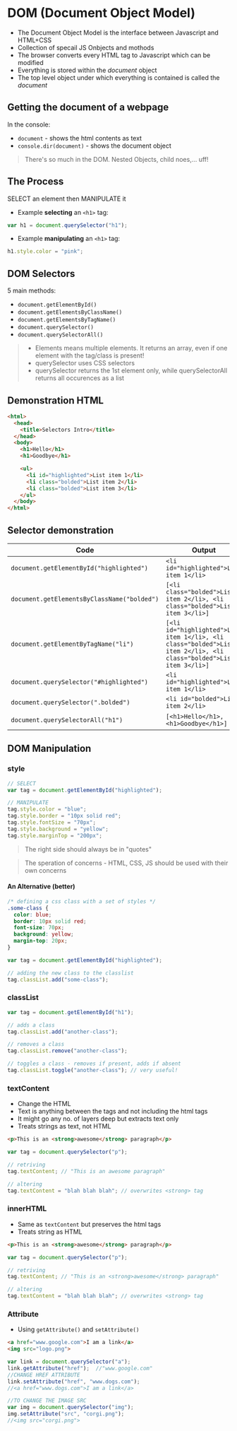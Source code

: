 # DOM (Document Object Model)

- The Document Object Model is the interface between Javascript and HTML+CSS
- Collection of specail JS Onbjects and mothods
- The browser converts every HTML tag to Javascript which can be modified
- Everything is stored within the _document_ object
- The top level object under which everything is contained is called the _document_

## Getting the document of a webpage

In the console:

- `document` - shows the html contents as text
- `console.dir(document)` - shows the document object

> There's so much in the DOM. Nested Objects, child noes,... uff!

## The Process

SELECT an element then MANIPULATE it

- Example **selecting** an `<h1>` tag:

```js
var h1 = document.querySelector("h1");
```

- Example **manipulating** an `<h1>` tag:

```js
h1.style.color = "pink";
```

## DOM Selectors

5 main methods:

- `document.getElementById()`
- `document.getElementsByClassName()`
- `document.getElementsByTagName()`
- `document.querySelector()`
- `document.querySelectorAll()`

> - Elements means multiple elements. It returns an array, even if one element with the tag/class is present!
> - querySelector uses CSS selectors
> - querySelector returns the 1st element only, while querySelectorAll returns all occurences as a list

## Demonstration HTML

```html
<html>
  <head>
    <title>Selectors Intro</title>
  </head>
  <body>
    <h1>Hello</h1>
    <h1>Goodbye</h1>

    <ul>
      <li id="highlighted">List item 1</li>
      <li class="bolded">List item 2</li>
      <li class="bolded">List item 3</li>
    </ul>
  </body>
</html>
```

## Selector demonstration

| Code                                        | Output                                                                                                              | Returns                       |
| ------------------------------------------- | ------------------------------------------------------------------------------------------------------------------- | ----------------------------- |
| `document.getElementById("highlighted")`    | `<li id="highlighted">List item 1</li>`                                                                             | JS Object                     |
| `document.getElementsByClassName("bolded")` | `[<li class="bolded">List item 2</li>, <li class="bolded">List item 3</li>]`                                        | `HTMLCollection` of JS Object |
| `document.getElementByTagName("li")`        | `[<li id="highlighted">List item 1</li>, <li class="bolded">List item 2</li>, <li class="bolded">List item 3</li>]` | `HTMLCollection` of JS Object |
| `document.querySelector("#highlighted")`    | `<li id="highlighted">List item 1</li>`                                                                             | JS Object                     |
| `document.querySelector(".bolded")`         | `<li id="bolded">List item 2</li>`                                                                                  | JS Object                     |
| `document.querySelectorAll("h1")`           | `[<h1>Hello</h1>, <h1>Goodbye</h1>]`                                                                                | `HTMLCollection` of JS Object |

## DOM Manipulation

### style

```js
// SELECT
var tag = document.getElementById("highlighted");

// MANIPULATE
tag.style.color = "blue";
tag.style.border = "10px solid red";
tag.style.fontSize = "70px";
tag.style.background = "yellow";
tag.style.marginTop = "200px";
```

> The right side should always be in "quotes"

> The speration of concerns - HTML, CSS, JS should be used with their own concerns

#### An Alternative (better)

```css
/* defining a css class with a set of styles */
.some-class {
  color: blue;
  border: 10px solid red;
  font-size: 70px;
  background: yellow;
  margin-top: 20px;
}
```

```js
var tag = document.getElementById("highlighted");

// adding the new class to the classlist
tag.classList.add("some-class");
```

### classList

```js
var tag = document.getElementById("h1");

// adds a class
tag.classList.add("another-class");

// removes a class
tag.classList.remove("another-class");

// toggles a class - removes if present, adds if absent
tag.classList.toggle("another-class"); // very useful!
```

### textContent

- Change the HTML
- Text is anything between the tags and not including the html tags
- It might go any no. of layers deep but extracts text only
- Treats strings as text, not HTML

```html
<p>This is an <strong>awesome</strong> paragraph</p>
```

```js
var tag = document.querySelector("p");

// retriving
tag.textContent; // "This is an awesome paragraph"

// altering
tag.textContent = "blah blah blah"; // overwrites <strong> tag
```

### innerHTML

- Same as `textContent` but preserves the html tags
- Treats string as HTML

```html
<p>This is an <strong>awesome</strong> paragraph</p>
```

```js
var tag = document.querySelector("p");

// retriving
tag.textContent; // "This is an <strong>awesome</strong> paragraph"

// altering
tag.textContent = "blah blah blah"; // overwrites <strong> tag
```

### Attribute
- Using ```getAttribute()``` and ```setAttribute()```
````html
<a href="www.google.com">I am a link</a>
<img src="logo.png">
````
````js
var link = document.querySelector("a");
link.getAttribute("href");  //"www.google.com"
//CHANGE HREF ATTRIBUTE
link.setAttribute("href", "www.dogs.com"); 
//<a href="www.dogs.com">I am a link</a>

//TO CHANGE THE IMAGE SRC
var img = document.querySelector("img");
img.setAttribute("src", "corgi.png");
//<img src="corgi.png">
````

